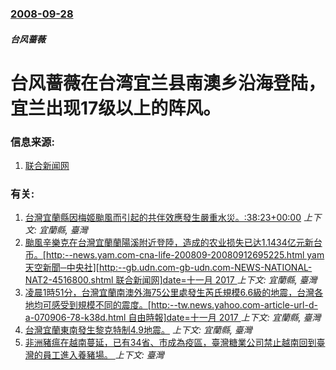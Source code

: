 ### [2008-09-28](/news/2008/09/28/index.md)

##### 台风蔷薇
# 台风蔷薇在台湾宜兰县南澳乡沿海登陆，宜兰出现17级以上的阵风。




### 信息来源:

1. [联合新闻网](http://udn.com/NEWS/NATIONAL/NATS6/4536828.shtml)

### 有关:

1. [ 台灣宜蘭縣因梅姬颱風而引起的共伴效應發生嚴重水災。:38:23+00:00](/news/2010/10/21/台灣宜蘭縣因梅姬颱風而引起的共伴效應發生嚴重水災-38-23-00-00.md) _上下文: 宜蘭縣, 臺灣_
2. [颱風辛樂克在台灣宜蘭蘭陽溪附近登陸，造成的农业损失已达1.1434亿元新台币。[http:--news.yam.com-cna-life-200809-20080912695225.html yam天空新聞─中央社][http:--gb.udn.com-gb-udn.com-NEWS-NATIONAL-NAT2-4516800.shtml 联合新闻网]date=十一月 2017 ](/news/2008/09/14/颱風辛樂克在台灣宜蘭蘭陽溪附近登陸-造成的农业损失已达11434亿元新台币-http-newsyamcom.md) _上下文: 宜蘭縣, 臺灣_
3. [凌晨1時51分，台灣宜蘭南澳外海75公里處發生芮氏規模6.6級的地震，台灣各地均可感受到規模不同的震度。[http:--tw.news.yahoo.com-article-url-d-a-070906-78-k38d.html 自由時報]date=十一月 2017 ](/news/2007/09/7/凌晨1時51分-台灣宜蘭南澳外海75公里處發生芮氏規模66級的地震-台灣各地均可感受到規模不同的震度-http.md) _上下文: 宜蘭縣, 臺灣_
4. [台灣宜蘭東南發生黎克特制4.9地震。](/news/2007/05/13/台灣宜蘭東南發生黎克特制49地震.md) _上下文: 宜蘭縣, 臺灣_
5. [非洲豬瘟在越南蔓延，已有34省、市成為疫區，臺灣糖業公司禁止越南回到臺灣的員工進入養豬場。 ](/news/2019/05/19/非洲豬瘟在越南蔓延-已有34省-市成為疫區-臺灣糖業公司禁止越南回到臺灣的員工進入養豬場.md) _上下文: 臺灣_
